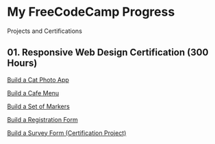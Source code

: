 # My FreeCodeCamp Progress

Projects and Certifications

## 01. Responsive Web Design Certification (300 Hours) 

[Build a Cat Photo App](https://github.com/RoshanArun/FreeCodeCamp-Certifications/tree/main/FreeCodeCamp%20Work/Build%20a%20CatPhotoApp)

[Build a Cafe Menu](https://github.com/RoshanArun/FreeCodeCamp-Certifications/tree/main/FreeCodeCamp%20Work/Build%20a%20Cafe%20Menu)

[Build a Set of Markers](https://github.com/RoshanArun/FreeCodeCamp-Certifications/tree/main/FreeCodeCamp%20Work/Build%20a%20Set%20of%20Markers)

[Build a Registration Form](https://github.com/RoshanArun/FreeCodeCamp-Certifications/tree/main/FreeCodeCamp%20Work/Build%20a%20Registration%20Form)

[Build a Survey Form (Certification Project)](https://github.com/RoshanArun/FreeCodeCamp-Certifications/tree/main/FreeCodeCamp%20Work/Build%20a%20Survey%20Form%20(Certification%20Project))

##


